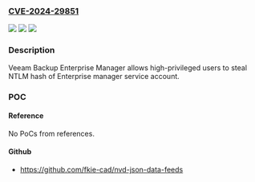 ### [CVE-2024-29851](https://cve.mitre.org/cgi-bin/cvename.cgi?name=CVE-2024-29851)
![](https://img.shields.io/static/v1?label=Product&message=Backup%20%26%20Replication&color=blue)
![](https://img.shields.io/static/v1?label=Version&message=n%2Fa&color=blue)
![](https://img.shields.io/static/v1?label=Vulnerability&message=n%2Fa&color=brighgreen)

### Description

Veeam Backup Enterprise Manager allows high-privileged users to steal NTLM hash of Enterprise manager service account.

### POC

#### Reference
No PoCs from references.

#### Github
- https://github.com/fkie-cad/nvd-json-data-feeds

